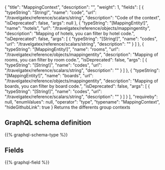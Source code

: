 {
  "title": "MappingContext",
  "description": "",
  "weight": 1,
  "fields": [
    {
      "typeString": "String!",
      "name": "code",
      "url": "/travelgatex/reference/scalars/string",
      "description": "Code of the context",
      "isDeprecated": false,
      "args": null
    },
    {
      "typeString": "[MappingEntity!]",
      "name": "hotels",
      "url": "/travelgatex/reference/objects/mappingentity",
      "description": "Mapping of hotels, you can filter by hotel code.",
      "isDeprecated": false,
      "args": [
        {
          "typeString": "[String!]",
          "name": "codes",
          "url": "/travelgatex/reference/scalars/string",
          "description": ""
        }
      ]
    },
    {
      "typeString": "[MappingEntity!]",
      "name": "rooms",
      "url": "/travelgatex/reference/objects/mappingentity",
      "description": "Mapping of rooms, you can filter by room code.",
      "isDeprecated": false,
      "args": [
        {
          "typeString": "[String!]",
          "name": "codes",
          "url": "/travelgatex/reference/scalars/string",
          "description": ""
        }
      ]
    },
    {
      "typeString": "[MappingEntity!]",
      "name": "boards",
      "url": "/travelgatex/reference/objects/mappingentity",
      "description": "Mapping of boards, you can filter by board code.",
      "isDeprecated": false,
      "args": [
        {
          "typeString": "[String!]",
          "name": "codes",
          "url": "/travelgatex/reference/scalars/string",
          "description": ""
        }
      ]
    }
  ],
  "requireby": null,
  "enumValues": null,
  "operator": "type",
  "typename": "MappingContext",
  "hideGithubLink": true
}
Returns the differents group contexts
## GraphQL schema definition

{{% graphql-schema-type %}}

## Fields

{{% graphql-field %}}
